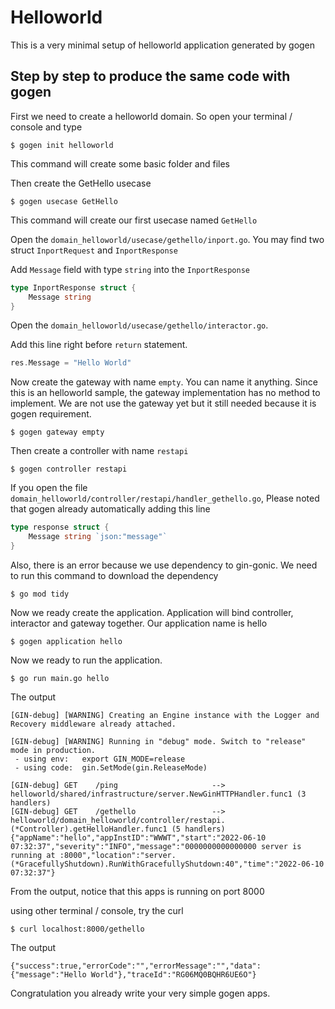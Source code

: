 # Helloworld

This is a very minimal setup of helloworld application generated by gogen

## Step by step to produce the same code with gogen

First we need to create a helloworld domain. So open your terminal / console and type

```shell
$ gogen init helloworld
```

This command will create some basic folder and files

Then create the GetHello usecase

```shell
$ gogen usecase GetHello
```

This command will create our first usecase named `GetHello`

Open the `domain_helloworld/usecase/gethello/inport.go`. You may find two struct `InportRequest` and `InportResponse`

Add `Message` field with type `string`  into the `InportResponse`

```go
type InportResponse struct {
	Message string
}
```

Open the `domain_helloworld/usecase/gethello/interactor.go`. 

Add this line right before `return` statement. 

```go
res.Message = "Hello World"
```

Now create the gateway with name `empty`. You can name it anything. Since this is an helloworld sample, the gateway implementation has no method to implement. We are not use the gateway yet but it still needed because it is gogen requirement.

```shell
$ gogen gateway empty
```

Then create a controller with name `restapi` 

```shell
$ gogen controller restapi
```
If you open the file `domain_helloworld/controller/restapi/handler_gethello.go`, Please noted that gogen already automatically adding this line 

```go
type response struct {
    Message string `json:"message"`
}
```

Also, there is an error because we use dependency to gin-gonic. We need to run this command to download the dependency
```shell
$ go mod tidy
```

Now we ready create the application. Application will bind controller, interactor and gateway together. Our application name is hello

```shell
$ gogen application hello
```

Now we ready to run the application.

```shell
$ go run main.go hello
```

The output
```shell
[GIN-debug] [WARNING] Creating an Engine instance with the Logger and Recovery middleware already attached.

[GIN-debug] [WARNING] Running in "debug" mode. Switch to "release" mode in production.
 - using env:   export GIN_MODE=release
 - using code:  gin.SetMode(gin.ReleaseMode)

[GIN-debug] GET    /ping                     --> helloworld/shared/infrastructure/server.NewGinHTTPHandler.func1 (3 handlers)
[GIN-debug] GET    /gethello                 --> helloworld/domain_helloworld/controller/restapi.(*Controller).getHelloHandler.func1 (5 handlers)
{"appName":"hello","appInstID":"WWWT","start":"2022-06-10 07:32:37","severity":"INFO","message":"0000000000000000 server is running at :8000","location":"server.(*GracefullyShutdown).RunWithGracefullyShutdown:40","time":"2022-06-10 07:32:37"}

```
From the output, notice that this apps is running on port 8000

using other terminal / console, try the curl

```shell
$ curl localhost:8000/gethello
```

The output 
```shell
{"success":true,"errorCode":"","errorMessage":"","data":{"message":"Hello World"},"traceId":"RG06MQ0BQHR6UE6O"}
```

Congratulation you already write your very simple gogen apps. 


